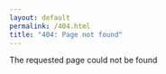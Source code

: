 ```yaml
---
layout: default
permalink: /404.html
title: "404: Page not found"
---
```

The requested page could not be found
